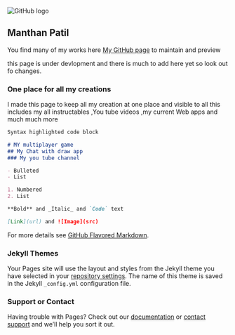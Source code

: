 ![GitHub logo](/favicon.ICO)

## Manthan Patil

You find many of my works here [My GitHub page](https://github.com/manthanabc/) to maintain and preview

this page is under devlopment and there is much to add here yet so look out fo changes.

### One place for all my creations

I made this page to keep all my creation at one place and visible to all this includes my all instructables ,You tube videos ,my 
current Web apps and much much more

```markdown
Syntax highlighted code block

# MY multiplayer game
## My Chat with draw app
### My you tube channel

- Bulleted
- List

1. Numbered
2. List

**Bold** and _Italic_ and `Code` text

[Link](url) and ![Image](src)
```

For more details see [GitHub Flavored Markdown](https://guides.github.com/features/mastering-markdown/).

### Jekyll Themes

Your Pages site will use the layout and styles from the Jekyll theme you have selected in your [repository settings](https://github.com/manthanabc/manthanabc.github.io/settings). The name of this theme is saved in the Jekyll `_config.yml` configuration file.

### Support or Contact

Having trouble with Pages? Check out our [documentation](https://help.github.com/categories/github-pages-basics/) or [contact support](https://github.com/contact) and we’ll help you sort it out.
